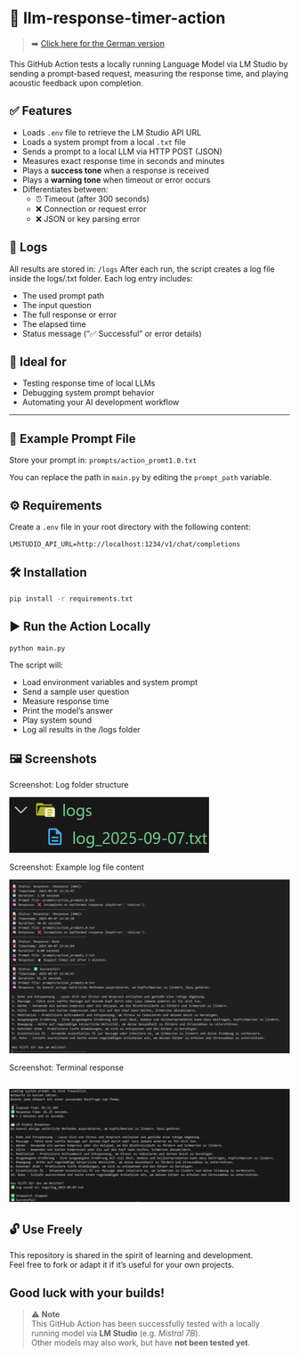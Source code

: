 # 📜 llm-response-timer-action
> ➡️ [Click here for the German version](README_de.md)

This GitHub Action tests a locally running Language Model via LM Studio by sending a prompt-based request, measuring the response time, and playing acoustic feedback upon completion.


## ✅ Features

- Loads `.env` file to retrieve the LM Studio API URL
- Loads a system prompt from a local `.txt` file
- Sends a prompt to a local LLM via HTTP POST (JSON)
- Measures exact response time in seconds and minutes
- Plays a **success tone** when a response is received
- Plays a **warning tone** when timeout or error occurs
- Differentiates between:
  - ⏰ Timeout (after 300 seconds)
  - ❌ Connection or request error
  - ❌ JSON or key parsing error

## 📁 Logs

All results are stored in:
`/logs`
After each run, the script creates a log file inside the logs/.txt folder.
Each log entry includes:
- The used prompt path
- The input question
- The full response or error
- The elapsed time
- Status message (“✅ Successful” or error details)

## 🧪 Ideal for

- Testing response time of local LLMs
- Debugging system prompt behavior
- Automating your AI development workflow

---

## 📂 Example Prompt File

Store your prompt in:
`prompts/action_promt1.0.txt`

You can replace the path in `main.py` by editing the `prompt_path` variable.


## ⚙️ Requirements

Create a `.env` file in your root directory with the following content:

```env
LMSTUDIO_API_URL=http://localhost:1234/v1/chat/completions
```

## 🛠️ Installation

```bash
pip install -r requirements.txt
```

## ▶️ Run the Action Locally

```bash
python main.py
```
The script will:
- Load environment variables and system prompt
- Send a sample user question
- Measure response time
- Print the model’s answer
- Play system sound
- Log all results in the /logs folder


## 🖼️ Screenshots 
Screenshot: Log folder structure

![alt text](images/image-1.png)

Screenshot: Example log file content

![alt text](images/image-3.png)


Screenshot: Terminal response 

![alt text](images/image-4.png)
---
## 🔓 Use Freely

This repository is shared in the spirit of learning and development.  
Feel free to fork or adapt it if it’s useful for your own projects.

Good luck with your builds!
---

> ⚠️ **Note**  
> This GitHub Action has been successfully tested with a locally running model via **LM Studio** (e.g. *Mistral 7B*).  
> Other models may also work, but have **not been tested yet**.


